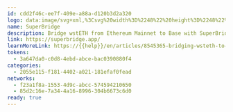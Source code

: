 ```yaml
---
id: cdd2f46c-ee7f-409e-a88a-d120b3d2a320
logo: data:image/svg+xml,%3Csvg%20width%3D%2248%22%20height%3D%2248%22%20viewBox%3D%220%200%2048%2048%22%20fill%3D%22none%22%20xmlns%3D%22http%3A%2F%2Fwww.w3.org%2F2000%2Fsvg%22%3E%0A%3Cg%20clip-path%3D%22url(%23clip0_14592_3220)%22%3E%0A%3Cpath%20d%3D%22M24%200C37.254%200%2048%2010.746%2048%2024C48%2037.254%2037.254%2048%2024%2048C10.746%2048%200%2037.254%200%2024C0%2010.746%2010.746%200%2024%200Z%22%20fill%3D%22%23C1ACEF%22%2F%3E%0A%3Cg%20clip-path%3D%22url(%23clip1_14592_3220)%22%3E%0A%3Cpath%20d%3D%22M19.5%2014.5C21.0063%2016.6087%2020.3383%2018.2827%2019.4183%2019.2654L21%2018H24C23.8333%2018%2023.8%2017.2999%2025%2014.5C26.2%2011.7%2029.5%2012.6666%2031%2013.4999L38.5%2022.4999C37%2025.6666%2033.2%2032.0999%2030%2032.4999C26.8%2032.8999%2025.3333%2030.9999%2025%2029.9999L23%2028.9999L21.5%2032.4999H15.5C14%2031.1666%2010.5%2027.9999%208.50003%2025.9999C6.50003%2023.9999%206.6667%2022.4999%207.00003%2021.9999L11%2015.5C13%2014%2017.5%2011.7%2019.5%2014.5Z%22%20fill%3D%22white%22%2F%3E%0A%3Cpath%20d%3D%22M14.06%2033.67L7.66%2026.43C6.92%2025.59%206%2024.11%206%2022.49C6%2020.87%206.93%2019.39%207.66%2018.55L11.27%2014.47C12.65%2012.92%2014.23%2012%2015.97%2012C17.35%2012%2018.53%2012.49%2019.42%2013.3C20.43%2014.23%2021.06%2015.55%2021.14%2016.98H23.27C23.35%2014.36%2025.39%2012%2028.46%2012C30.2%2012%2031.78%2012.92%2033.16%2014.47L39.83%2022.03C40.68%2022.99%2041.62%2024.34%2041.62%2025.95C41.62%2027.44%2040.66%2028.8%2039.96%2029.59L36.35%2033.67C34.97%2035.22%2033.39%2036.14%2031.65%2036.14C30.02%2036.14%2027.82%2035.21%2026.91%2032.76C25.88%2032.46%2025.14%2031.99%2024.35%2031.07C24.27%2033.84%2022.23%2036.15%2019.16%2036.15C17.26%2036.15%2015.49%2035.3%2014.07%2033.68H14.06V33.67ZM8.84%2025.38L12.45%2029.46C13.57%2030.72%2014.74%2031.39%2015.96%2031.39C18.17%2031.39%2019.57%2029.71%2019.57%2027.88C19.57%2026.73%2018.86%2026.19%2017.97%2025.57C17.76%2025.43%2017.61%2025.17%2017.61%2024.91C17.61%2024.48%2017.96%2024.12%2018.38%2024.12C18.55%2024.12%2018.74%2024.18%2018.97%2024.33C19.65%2024.74%2020.54%2025.64%2020.88%2026.42H23.54C23.89%2025.65%2024.77%2024.74%2025.45%2024.33C25.67%2024.19%2025.86%2024.12%2026.04%2024.12C26.47%2024.12%2026.81%2024.48%2026.81%2024.91C26.81%2025.18%2026.65%2025.43%2026.45%2025.57C25.56%2026.19%2024.85%2026.72%2024.85%2027.88C24.85%2029.71%2026.24%2031.39%2028.46%2031.39C29.68%2031.39%2030.85%2030.73%2031.97%2029.46L35.58%2025.38C36.17%2024.72%2036.84%2023.58%2036.84%2022.49C36.84%2021.4%2036.16%2020.26%2035.58%2019.6L31.97%2015.52C30.85%2014.26%2029.68%2013.59%2028.46%2013.59C26.25%2013.59%2024.85%2015.27%2024.85%2017.1C24.85%2018.25%2025.56%2018.79%2026.45%2019.41C26.66%2019.55%2026.81%2019.81%2026.81%2020.07C26.81%2020.5%2026.46%2020.86%2026.04%2020.86C25.87%2020.86%2025.68%2020.8%2025.45%2020.65C24.77%2020.24%2023.88%2019.34%2023.54%2018.56H20.88C20.53%2019.33%2019.65%2020.24%2018.97%2020.65C18.75%2020.79%2018.56%2020.86%2018.38%2020.86C17.95%2020.86%2017.61%2020.5%2017.61%2020.07C17.61%2019.8%2017.77%2019.55%2017.97%2019.41C18.86%2018.79%2019.57%2018.26%2019.57%2017.1C19.57%2015.27%2018.18%2013.59%2015.96%2013.59C14.74%2013.59%2013.57%2014.25%2012.45%2015.52L8.84%2019.6C8.25%2020.26%207.58%2021.4%207.58%2022.49C7.58%2023.58%208.26%2024.72%208.84%2025.38ZM11.86%2018L13.52%2016.15C13.87%2015.77%2014.39%2015.71%2014.72%2016.02C15.07%2016.3%2015%2016.83%2014.72%2017.16L13.06%2019.04C12.73%2019.4%2012.19%2019.44%2011.86%2019.15C11.51%2018.85%2011.58%2018.31%2011.86%2018ZM27.58%2014.96C27.69%2014.91%2027.82%2014.9%2027.93%2014.88C28.45%2014.85%2028.83%2015.18%2028.85%2015.67C28.87%2016.03%2028.61%2016.37%2028.25%2016.44C28.04%2016.47%2027.98%2016.58%2027.95%2016.77C27.92%2017.12%2027.6%2017.39%2027.22%2017.4C26.75%2017.42%2026.4%2017.07%2026.38%2016.59C26.38%2015.82%2026.9%2015.18%2027.58%2014.95V14.96Z%22%20fill%3D%22%23242327%22%2F%3E%0A%3C%2Fg%3E%0A%3C%2Fg%3E%0A%3Cdefs%3E%0A%3CclipPath%20id%3D%22clip0_14592_3220%22%3E%0A%3Crect%20width%3D%2248%22%20height%3D%2248%22%20fill%3D%22white%22%2F%3E%0A%3C%2FclipPath%3E%0A%3CclipPath%20id%3D%22clip1_14592_3220%22%3E%0A%3Crect%20width%3D%2235.62%22%20height%3D%2224.15%22%20fill%3D%22white%22%20transform%3D%22translate(6%2012)%22%2F%3E%0A%3C%2FclipPath%3E%0A%3C%2Fdefs%3E%0A%3C%2Fsvg%3E%0A
name: SuperBridge
description: Bridge wstETH from Ethereum Mainnet to Base with SuperBridge’s bridging UI.
link: https://superbridge.app/
learnMoreLink: https://{{help}}/en/articles/8545365-bridging-wsteth-to-base
tokens:
  - 3a647da0-c0d8-4ebd-abce-bac0390880f4
categories:
  - 2055e115-f181-4402-a021-181efaf0fead
networks:
  - f23a1f8a-1553-4d9c-abcc-574594210650
  - 85d2c16e-7a34-4a16-8996-304b6673c6d0
ready: true
---
```

